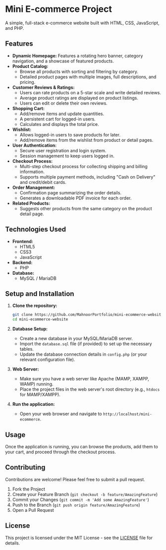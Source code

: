 # Mini E-commerce Project

A simple, full-stack e-commerce website built with HTML, CSS, JavaScript, and PHP.

## Features

*   **Dynamic Homepage:** Features a rotating hero banner, category navigation, and a showcase of featured products.
*   **Product Catalog:**
    *   Browse all products with sorting and filtering by category.
    *   Detailed product pages with multiple images, full descriptions, and pricing.
*   **Customer Reviews & Ratings:**
    *   Users can rate products on a 5-star scale and write detailed reviews.
    *   Average product ratings are displayed on product listings.
    *   Users can edit or delete their own reviews.
*   **Shopping Cart:**
    *   Add/remove items and update quantities.
    *   A persistent cart for logged-in users.
    *   Calculates and displays the total price.
*   **Wishlist:**
    *   Allows logged-in users to save products for later.
    *   Add/remove items from the wishlist from product or detail pages.
*   **User Authentication:**
    *   Secure user registration and login system.
    *   Session management to keep users logged in.
*   **Checkout Process:**
    *   Multi-step checkout process for collecting shipping and billing information.
    *   Supports multiple payment methods, including "Cash on Delivery" and credit/debit cards.
*   **Order Management:**
    *   Confirmation page summarizing the order details.
    *   Generates a downloadable PDF invoice for each order.
*   **Related Products:**
    *   Suggests other products from the same category on the product detail page.

## Technologies Used

*   **Frontend:**
    *   HTML5
    *   CSS3
    *   JavaScript
*   **Backend:**
    *   PHP
*   **Database:**
    *   MySQL / MariaDB

## Setup and Installation

1.  **Clone the repository:**
    ```bash
    git clone https://github.com/MahnoorPortfolio/mini-ecommerce-website.git
    cd mini-ecommerce-website
    ```

2.  **Database Setup:**
    *   Create a new database in your MySQL/MariaDB server.
    *   Import the `database.sql` file (if provided) to set up the necessary tables.
    *   Update the database connection details in `config.php` (or your relevant configuration file).

3.  **Web Server:**
    *   Make sure you have a web server like Apache (MAMP, XAMPP, WAMP) running.
    *   Place the project files in the web server's root directory (e.g., `htdocs` for MAMP/XAMPP).

4.  **Run the application:**
    *   Open your web browser and navigate to `http://localhost/mini-ecommerce`.

## Usage

Once the application is running, you can browse the products, add them to your cart, and proceed through the checkout process.

## Contributing

Contributions are welcome! Please feel free to submit a pull request.

1.  Fork the Project
2.  Create your Feature Branch (`git checkout -b feature/AmazingFeature`)
3.  Commit your Changes (`git commit -m 'Add some AmazingFeature'`)
4.  Push to the Branch (`git push origin feature/AmazingFeature`)
5.  Open a Pull Request

## License

This project is licensed under the MIT License - see the [LICENSE](LICENSE) file for details.
